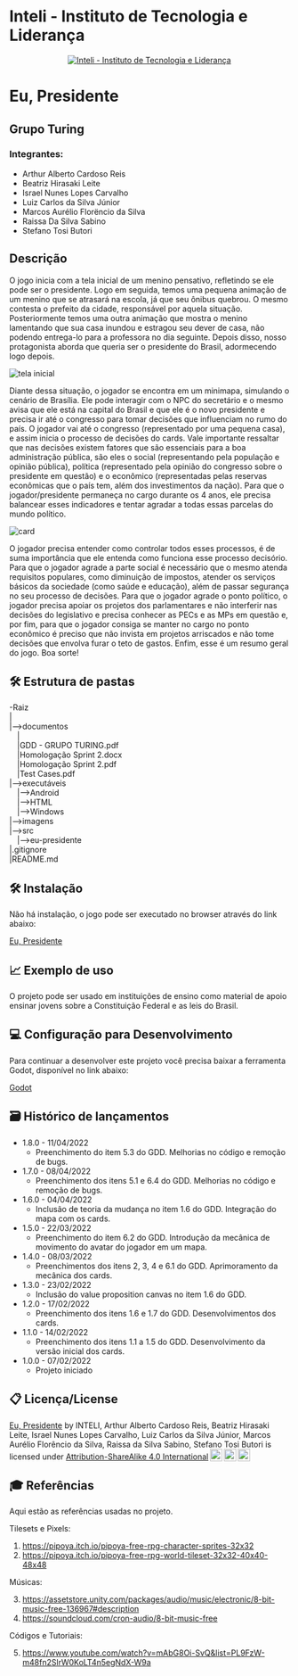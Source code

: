 # Inteli - Instituto de Tecnologia e Liderança

<p align="center">
<a href= "https://www.inteli.edu.br/"><img src="https://www.inteli.edu.br/wp-content/uploads/2021/08/20172028/marca_1-2.png" alt="Inteli - Instituto de Tecnologia e Liderança" border="0"></a>
</p>

# Eu, Presidente

## Grupo Turing

### Integrantes:

- Arthur Alberto Cardoso Reis
- Beatriz Hirasaki Leite
- Israel Nunes Lopes Carvalho
- Luiz Carlos da Silva Júnior
- Marcos Aurélio Florëncio da Silva
- Raissa Da Silva Sabino
- Stefano Tosi Butori

## Descrição

O jogo inicia com a tela inicial de um menino pensativo, refletindo se ele pode ser o
presidente. Logo em seguida, temos uma pequena animação de um menino que se atrasará na
escola, já que seu ônibus quebrou. O mesmo contesta o prefeito da cidade, responsável por
aquela situação. Posteriormente temos uma outra animação que mostra o menino
lamentando que sua casa inundou e estragou seu dever de casa, não podendo entrega-lo para
a professora no dia seguinte. Depois disso, nosso protagonista aborda que queria ser o
presidente do Brasil, adormecendo logo depois.

![tela inicial](https://user-images.githubusercontent.com/36526709/162799065-f597b4b6-cad1-4110-8d36-d687ef361032.png)


Diante dessa situação, o jogador se encontra em um minimapa, simulando o cenário de
Brasília. Ele pode interagir com o NPC do secretário e o mesmo avisa que ele está na capital do
Brasil e que ele é o novo presidente e precisa ir até o congresso para tomar decisões que
influenciam no rumo do país. O jogador vai até o congresso (representado por uma pequena
casa), e assim inicia o processo de decisões do cards. Vale importante ressaltar que nas
decisões existem fatores que são essenciais para a boa administração pública, são eles o social
(representando pela população e opinião pública), política (representado pela opinião do
congresso sobre o presidente em questão) e o econômico (representadas pelas reservas
econômicas que o país tem, além dos investimentos da nação). Para que o jogador/presidente
permaneça no cargo durante os 4 anos, ele precisa balancear esses indicadores e tentar agradar a todas essas parcelas do mundo político.

![card](https://user-images.githubusercontent.com/36526709/162799925-3779157d-e279-4fbe-8cbb-0bf5df587e63.png)

O jogador precisa entender como controlar todos esses processos, é de suma importância que
ele entenda como funciona esse processo decisório. Para que o jogador agrade a parte social é
necessário que o mesmo atenda requisitos populares, como diminuição de impostos, atender
os serviços básicos da sociedade (como saúde e educação), além de passar segurança no seu
processo de decisões. Para que o jogador agrade o ponto político, o jogador precisa apoiar os
projetos dos parlamentares e não interferir nas decisões do legislativo e precisa conhecer as
PECs e as MPs em questão e, por fim, para que o jogador consiga se manter no cargo no ponto
econômico é preciso que não invista em projetos arriscados e não tome decisões
que envolva furar o teto de gastos. Enfim, esse é um resumo geral do jogo. Boa sorte!



## 🛠 Estrutura de pastas

-Raiz<br>
|<br>
|-->documentos<br>
&emsp;|<br>
&emsp;|GDD - GRUPO TURING.pdf<br>
&emsp;|Homologação Sprint 2.docx<br>
&emsp;|Homologação Sprint 2.pdf<br>
&emsp;|Test Cases.pdf<br>
|-->executáveis<br>
&emsp;|-->Android<br>
&emsp;|-->HTML<br>
&emsp;|-->Windows<br>
|-->imagens<br>
|-->src<br>
&emsp;|-->eu-presidente<br>
|.gitignore<br>
|README.md<br>

## 🛠 Instalação

Não há instalação, o jogo pode ser executado no browser através do link abaixo:

[Eu, Presidente](https://itch.io/queue/c/2399268/eu-presidente?game_id=1463938)

## 📈 Exemplo de uso

O projeto pode ser usado em instituições de ensino como material de apoio ensinar jovens sobre a Constituição Federal e as leis do Brasil.

## 💻 Configuração para Desenvolvimento

Para continuar a desenvolver este projeto você precisa baixar a ferramenta Godot, disponível no link abaixo:

[Godot](https://godotengine.org/)

## 🗃 Histórico de lançamentos

- 1.8.0 - 11/04/2022
  - Preenchimento do item 5.3 do GDD. Melhorias no código e remoção de bugs.
- 1.7.0 - 08/04/2022
  -  Preenchimento dos itens 5.1 e 6.4 do GDD. Melhorias no código e remoção de bugs.
- 1.6.0 - 04/04/2022
  - Inclusão de teoria da mudança no item 1.6 do GDD. Integração do mapa com os cards.
- 1.5.0 - 22/03/2022
  - Preenchimento do item 6.2 do GDD. Introdução da mecânica de movimento do avatar do jogador em um mapa.
- 1.4.0 - 08/03/2022
  - Preenchimentos dos itens 2, 3, 4 e 6.1 do GDD. Aprimoramento da mecânica dos cards.
- 1.3.0 - 23/02/2022
  - Inclusão do value proposition canvas no item 1.6 do GDD. 
- 1.2.0 - 17/02/2022
  - Preenchimento dos itens 1.6 e 1.7 do GDD. Desenvolvimentos dos cards.
- 1.1.0 - 14/02/2022
  - Preenchimento dos itens 1.1 a 1.5 do GDD. Desenvolvimento da versão inicial dos cards. 
- 1.0.0 - 07/02/2022
  - Projeto iniciado


## 📋 Licença/License

<p xmlns:cc="http://creativecommons.org/ns#" xmlns:dct="http://purl.org/dc/terms/"><a property="dct:title" rel="cc:attributionURL" href="https://github.com/2022M1T3/Projeto2">Eu, Presidente</a> by <span property="cc:attributionName">INTELI, Arthur Alberto Cardoso Reis, Beatriz Hirasaki Leite, Israel Nunes Lopes Carvalho, Luiz Carlos da Silva Júnior, Marcos Aurélio Florêncio da Silva, Raissa da Silva Sabino, Stefano Tosi Butori</span> is licensed under <a href="http://creativecommons.org/licenses/by-sa/4.0/?ref=chooser-v1" target="_blank" rel="license noopener noreferrer" style="display:inline-block;">Attribution-ShareAlike 4.0 International<img style="height:22px!important;margin-left:3px;vertical-align:text-bottom;" src="https://mirrors.creativecommons.org/presskit/icons/cc.svg?ref=chooser-v1"><img style="height:22px!important;margin-left:3px;vertical-align:text-bottom;" src="https://mirrors.creativecommons.org/presskit/icons/by.svg?ref=chooser-v1"><img style="height:22px!important;margin-left:3px;vertical-align:text-bottom;" src="https://mirrors.creativecommons.org/presskit/icons/sa.svg?ref=chooser-v1"></a></p>

## 🎓 Referências

Aqui estão as referências usadas no projeto.

Tilesets e Pixels:<br>

1. <https://pipoya.itch.io/pipoya-free-rpg-character-sprites-32x32>
2. <https://pipoya.itch.io/pipoya-free-rpg-world-tileset-32x32-40x40-48x48>

Músicas:<br>

3. <https://assetstore.unity.com/packages/audio/music/electronic/8-bit-music-free-136967#description>
4. <https://soundcloud.com/cron-audio/8-bit-music-free>

Códigos e Tutoriais:<br>

5. <https://www.youtube.com/watch?v=mAbG8Oi-SvQ&list=PL9FzW-m48fn2SlrW0KoLT4n5egNdX-W9a>
